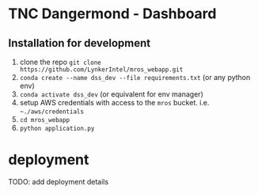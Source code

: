 # TNC Dangermond - Dashboard



## Installation for development

1. clone the repo `git clone https://github.com/LynkerIntel/mros_webapp.git`
2. `conda create --name dss_dev --file requirements.txt` (or any python env)
3. `conda activate dss_dev` (or equivalent for env manager)
3. setup AWS credentials with access to the `mros` bucket. i.e. `~./aws/credentials`
4. `cd mros_webapp`
5. `python application.py`


# deployment
TODO: add deployment details
